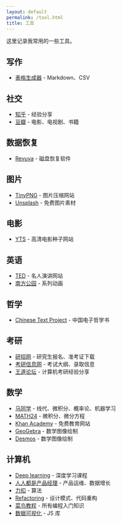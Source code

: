 ```yaml
---
layout: default
permalink: /tool.html
title: 工具
---
```


这里记录我常用的一些工具。

## 写作

- [表格生成器](https://tableconvert.com/) - Markdown、CSV

## 社交

- [知乎](https://www.zhihu.com/people/professordeng) - 经验分享
- [豆瓣](https://www.douban.com/people/professordeng/) - 电影、电视剧、书籍

## 数据恢复

- [Revuva](https://www.ccleaner.com/zh-cn/recuva) - 磁盘恢复软件

## 图片

- [TinyPNG](https://tinypng.com/) - 图片压缩网站
- [Unsplash](https://unsplash.com/) - 免费图片素材

## 电影

- [YTS](https://yts.mx/) - 高清电影种子网站

## 英语

- [TED](https://www.ted.com/) - 名人演讲网站
- [南方公园](https://www.southparkstudios.com/) - 系列动画

## 哲学

- [Chinese Text Project](https://ctext.org/) - 中国电子哲学书

## 考研

- [研招网](https://yz.chsi.com.cn/) - 研究生报名、准考证下载
- [考研信息网](https://www.chinakaoyan.com/) - 考试大纲、录取信息
- [王道论坛](http://cskaoyan.com/forum.php) - 计算机考研经验分享

## 数学

- [马同学](https://www.matongxue.com/) - 线代、微积分、概率论、机器学习
- [MATH24](https://math24.net/) - 微积分、微分方程
- [Khan Academy](https://www.khanacademy.org/) - 免费教育网站
- [GeoGebra](https://www.geogebra.org/) - 数学图像绘制
- [Desmos](https://www.desmos.com/) - 数学图像绘制

## 计算机

- [Deep learning](https://www.deeplearning.ai/) - 深度学习课程
- [人人都是产品经理](https://www.woshipm.com/) - 产品运维、数据增长
- [力扣](https://leetcode.cn/u/professordeng/) - 算法
- [Refactoring](https://refactoring.guru/) - 设计模式、代码重构
- [菜鸟教程](https://www.runoob.com/) - 所有编程入门知识
- [数据可视化](https://awesome.cube.dev/) - JS 库